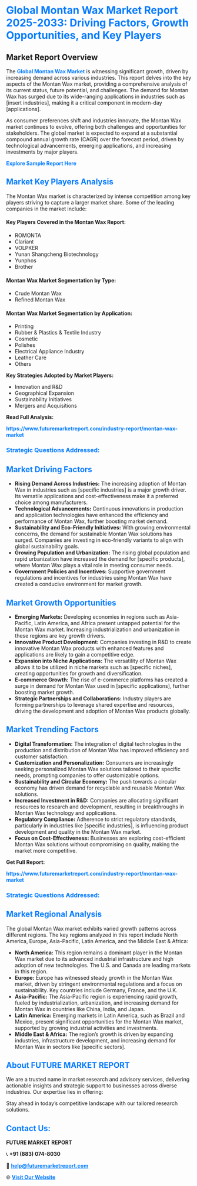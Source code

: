 <h1 style="color: #007BFF;">Global Montan Wax Market Report 2025-2033: Driving Factors, Growth Opportunities, and Key Players</h1>

<section id="overview">
<h2>Market Report Overview</h2>
<p>The <a href="https://www.futuremarketreport.com/industry-report/montan-wax-market" style="color: #007BFF; text-decoration: none;"><strong>Global Montan Wax Market</strong></a> is witnessing significant growth, driven by increasing demand across various industries. This report delves into the key aspects of the Montan Wax market, providing a comprehensive analysis of its current status, future potential, and challenges. The demand for Montan Wax has surged due to its wide-ranging applications in industries such as [insert industries], making it a critical component in modern-day [applications].</p>
<p>As consumer preferences shift and industries innovate, the Montan Wax market continues to evolve, offering both challenges and opportunities for stakeholders. The global market is expected to expand at a substantial compound annual growth rate (CAGR) over the forecast period, driven by technological advancements, emerging applications, and increasing investments by major players.</p>
</section>

<section id="overview">
<p><a href="https://www.futuremarketreport.com/request-sample/reportId=88659" style="color: #007BFF; text-decoration: none;"><strong>Explore Sample Report Here</strong></a></p>
</section>

<section id="key-players">
<h2 style="color: #007BFF;">Market Key Players Analysis</h2>
<p>The Montan Wax market is characterized by intense competition among key players striving to capture a larger market share. Some of the leading companies in the market include:</p>
<h4>Key Players Covered in the Montan Wax Report:</h4>
<ul><li>ROMONTA</li><li>Clariant</li><li>VOLPKER</li><li>Yunan Shangcheng Biotechnology</li><li>Yunphos</li><li>Brother</li></ul>
<h4>Montan Wax Market Segmentation by Type:</h4>
<ul><li>Crude Montan Wax</li><li>Refined Montan Wax</li></ul>

<h4>Montan Wax Market Segmentation by Application:</h4>
<ul><li>Printing</li><li>Rubber &amp; Plastics &amp; Textile Industry</li><li>Cosmetic</li><li>Polishes</li><li>Electrical Appliance Industry</li><li>Leather Care</li><li>Others</li></ul>
<p><strong>Key Strategies Adopted by Market Players:</strong></p>
<ul>
<li>Innovation and R&D</li>
<li>Geographical Expansion</li>
<li>Sustainability Initiatives</li>
<li>Mergers and Acquisitions</li>
</ul>
</section>

<section>
<p><strong>Read Full Analysis: </strong></p><a href="https://www.futuremarketreport.com/industry-report/montan-wax-market" style="color: #007BFF; text-decoration: none;"><strong>https://www.futuremarketreport.com/industry-report/montan-wax-market</strong></a>
<h3 style="color: #007BFF;">Strategic Questions Addressed:</h3>
</section>

<section id="driving-factors">
<h2 style="color: #007BFF;">Market Driving Factors</h2>
<ul>
<li><strong>Rising Demand Across Industries:</strong> The increasing adoption of Montan Wax in industries such as [specific industries] is a major growth driver. Its versatile applications and cost-effectiveness make it a preferred choice among manufacturers.</li>
<li><strong>Technological Advancements:</strong> Continuous innovations in production and application technologies have enhanced the efficiency and performance of Montan Wax, further boosting market demand.</li>
<li><strong>Sustainability and Eco-Friendly Initiatives:</strong> With growing environmental concerns, the demand for sustainable Montan Wax solutions has surged. Companies are investing in eco-friendly variants to align with global sustainability goals.</li>
<li><strong>Growing Population and Urbanization:</strong> The rising global population and rapid urbanization have increased the demand for [specific products], where Montan Wax plays a vital role in meeting consumer needs.</li>
<li><strong>Government Policies and Incentives:</strong> Supportive government regulations and incentives for industries using Montan Wax have created a conducive environment for market growth.</li>
</ul>
</section>

<section id="growth-opportunities">
<h2 style="color: #007BFF;">Market Growth Opportunities</h2>
<ul>
<li><strong>Emerging Markets:</strong> Developing economies in regions such as Asia-Pacific, Latin America, and Africa present untapped potential for the Montan Wax market. Increasing industrialization and urbanization in these regions are key growth drivers.</li>
<li><strong>Innovative Product Development:</strong> Companies investing in R&D to create innovative Montan Wax products with enhanced features and applications are likely to gain a competitive edge.</li>
<li><strong>Expansion into Niche Applications:</strong> The versatility of Montan Wax allows it to be utilized in niche markets such as [specific niches], creating opportunities for growth and diversification.</li>
<li><strong>E-commerce Growth:</strong> The rise of e-commerce platforms has created a surge in demand for Montan Wax used in [specific applications], further boosting market growth.</li>
<li><strong>Strategic Partnerships and Collaborations:</strong> Industry players are forming partnerships to leverage shared expertise and resources, driving the development and adoption of Montan Wax products globally.</li>
</ul>
</section>

<section id="trending-factors">
<h2 style="color: #007BFF;">Market Trending Factors</h2>
<ul>
<li><strong>Digital Transformation:</strong> The integration of digital technologies in the production and distribution of Montan Wax has improved efficiency and customer satisfaction.</li>
<li><strong>Customization and Personalization:</strong> Consumers are increasingly seeking personalized Montan Wax solutions tailored to their specific needs, prompting companies to offer customizable options.</li>
<li><strong>Sustainability and Circular Economy:</strong> The push towards a circular economy has driven demand for recyclable and reusable Montan Wax solutions.</li>
<li><strong>Increased Investment in R&D:</strong> Companies are allocating significant resources to research and development, resulting in breakthroughs in Montan Wax technology and applications.</li>
<li><strong>Regulatory Compliance:</strong> Adherence to strict regulatory standards, particularly in industries like [specific industries], is influencing product development and quality in the Montan Wax market.</li>
<li><strong>Focus on Cost-Effectiveness:</strong> Businesses are exploring cost-efficient Montan Wax solutions without compromising on quality, making the market more competitive.</li>
</ul>
</section>

<section>
<p><strong>Get Full Report: </strong></p><a href="https://www.futuremarketreport.com/industry-report/montan-wax-market" style="color: #007BFF; text-decoration: none;"><strong>https://www.futuremarketreport.com/industry-report/montan-wax-market</strong></a>
<h3 style="color: #007BFF;">Strategic Questions Addressed:</h3>
</section>


<section id="regional-analysis">
<h2 style="color: #007BFF;">Market Regional Analysis</h2>
<p>The global Montan Wax market exhibits varied growth patterns across different regions. The key regions analyzed in this report include North America, Europe, Asia-Pacific, Latin America, and the Middle East & Africa:</p>
<ul>
<li><strong>North America:</strong> This region remains a dominant player in the Montan Wax market due to its advanced industrial infrastructure and high adoption of new technologies. The U.S. and Canada are leading markets in this region.</li>
<li><strong>Europe:</strong> Europe has witnessed steady growth in the Montan Wax market, driven by stringent environmental regulations and a focus on sustainability. Key countries include Germany, France, and the U.K.</li>
<li><strong>Asia-Pacific:</strong> The Asia-Pacific region is experiencing rapid growth, fueled by industrialization, urbanization, and increasing demand for Montan Wax in countries like China, India, and Japan.</li>
<li><strong>Latin America:</strong> Emerging markets in Latin America, such as Brazil and Mexico, present significant opportunities for the Montan Wax market, supported by growing industrial activities and investments.</li>
<li><strong>Middle East & Africa:</strong> The region’s growth is driven by expanding industries, infrastructure development, and increasing demand for Montan Wax in sectors like [specific sectors].</li>
</ul>
</section>

<footer>
<h2 style="color: #007BFF;">About FUTURE MARKET REPORT</h2>
<p>We are a trusted name in market research and advisory services, delivering actionable insights and strategic support to businesses across diverse industries. Our expertise lies in offering:</p>

<p>Stay ahead in today’s competitive landscape with our tailored research solutions.</p>

<h2 style="color: #007BFF;">Contact Us:</h2>
<p><strong>FUTURE MARKET REPORT</strong></p>
<p>📞 <strong>+91 (883) 074-8030</strong></p>
<p>📧 <strong><a href="mailto:help@futuremarketreport.com" style="color: #007BFF;">help@futuremarketreport.com</a></strong></p>
<p>🌐 <strong><a href="https://www.futuremarketreport.com/" style="color: #007BFF;">Visit Our Website</a></strong></p>
</footer>